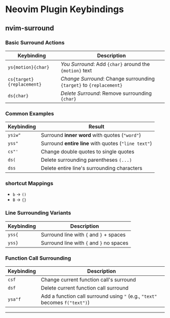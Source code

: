 # Neovim Plugin Keybindings 

## nvim-surround

### Basic Surround Actions

| Keybinding                | Description                                                         |
| ------------------------- | ------------------------------------------------------------------- |
| `ys{motion}{char}`        | *You Surround*: Add `{char}` around the `{motion}` text             |
| `cs{target}{replacement}` | *Change Surround*: Change surrounding `{target}` to `{replacement}` |
| `ds{char}`                | *Delete Surround*: Remove surrounding `{char}`                      |

### Common Examples

| Keybinding | Result                                               |
| ---------- | ---------------------------------------------------- |
| `ysiw"`    | Surround **inner word** with quotes (`"word"`)       |
| `yss"`     | Surround **entire line** with quotes (`"line text"`) |
| `cs"'`     | Change double quotes to single quotes                |
| `ds(`      | Delete surrounding parentheses `(...)`               |
| `dss`      | Delete entire line's surrounding characters          |

### shortcut Mappings

* `b` → `()`
* `B` → `{}`

### Line Surrounding Variants

| Keybinding | Description                              |
| ---------- | ---------------------------------------- |
| `yss{`     | Surround line with `{` and `}` + spaces  |
| `yss}`     | Surround line with `{` and `}` no spaces |

### Function Call Surrounding

| Keybinding | Description                                                                 |
| ---------- | --------------------------------------------------------------------------- |
| `csf`      | Change current function call's surround                                     |
| `dsf`      | Delete current function call surround                                       |
| `ysa"f`    | Add a function call surround using `"` (e.g., `"text"` becomes `f("text")`) |

---
